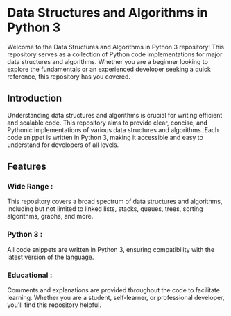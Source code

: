 # Data Structures and Algorithms in Python 3

Welcome to the Data Structures and Algorithms in Python 3 repository! This repository serves as a collection of Python code implementations for major data structures and algorithms. Whether you are a beginner looking to explore the fundamentals or an experienced developer seeking a quick reference, this repository has you covered.

## Introduction

Understanding data structures and algorithms is crucial for writing efficient and scalable code. This repository aims to provide clear, concise, and Pythonic implementations of various data structures and algorithms. Each code snippet is written in Python 3, making it accessible and easy to understand for developers of all levels.

## Features

### Wide Range : 
This repository covers a broad spectrum of data structures and algorithms, including but not limited to linked lists, stacks, queues, trees, sorting algorithms, graphs, and more.

### Python 3 : 
All code snippets are written in Python 3, ensuring compatibility with the latest version of the language.

### Educational : 
Comments and explanations are provided throughout the code to facilitate learning. Whether you are a student, self-learner, or professional developer, you'll find this repository helpful.


